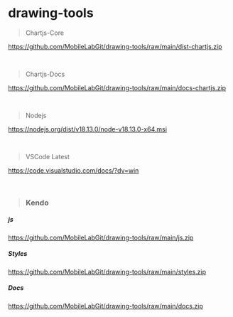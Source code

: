 # drawing-tools
> Chartjs-Core

https://github.com/MobileLabGit/drawing-tools/raw/main/dist-chartjs.zip

<br/>

> Chartjs-Docs

https://github.com/MobileLabGit/drawing-tools/raw/main/docs-chartjs.zip

<br/>


> Nodejs


https://nodejs.org/dist/v18.13.0/node-v18.13.0-x64.msi

<br/>

> VSCode Latest


https://code.visualstudio.com/docs/?dv=win


<br/>

>### Kendo

##### js
https://github.com/MobileLabGit/drawing-tools/raw/main/js.zip

##### Styles
https://github.com/MobileLabGit/drawing-tools/raw/main/styles.zip

##### Docs
https://github.com/MobileLabGit/drawing-tools/raw/main/docs.zip
